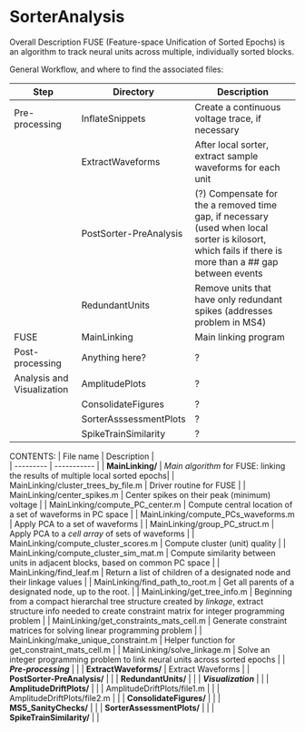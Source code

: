 # SorterAnalysis

Overall Description
FUSE (Feature-space Unification of Sorted Epochs) is an algorithm to
track neural units across multiple, individually sorted blocks. 

General Workflow, and where to find the associated files:

| Step | Directory | Description |
----- | ---------| --------| 
| Pre-processing | InflateSnippets |  Create a continuous voltage trace, if necessary |
|  | ExtractWaveforms |  After local sorter, extract sample waveforms for each unit |
| | PostSorter-PreAnalysis |  (?) Compensate for the a removed time gap, if necessary (used when local sorter is kilosort, which fails if there is more than a ## gap between events |
| | RedundantUnits |  Remove units that have only redundant spikes (addresses problem in MS4) |
| FUSE | MainLinking | Main linking program |
| Post-processing | Anything here? | ? |
| Analysis and Visualization |  AmplitudePlots | ? |
|   | ConsolidateFigures | ? |
|   | SorterAsssessmentPlots | ? |
|   | SpikeTrainSimilarity | ? |



CONTENTS: 
| File name | Description |  
| --------- | ----------- |
| **MainLinking/** | *Main algorithm* for FUSE: linking the results of multiple local sorted epochs|
| MainLinking/cluster_trees_by_file.m | Driver routine for FUSE |
| MainLinking/center_spikes.m | Center spikes on their peak (minimum) voltage |
| MainLinking/compute_PC_center.m |  Compute central location of a set of waveforms in PC space |
| MainLinking/compute_PCs_waveforms.m | Apply PCA to a set of waveforms | 
| MainLinking/group_PC_struct.m |  Apply PCA to a *cell array* of sets of waveforms | 
| MainLinking/compute_cluster_scores.m | Compute cluster (unit) quality |
| MainLinking/compute_cluster_sim_mat.m | Compute similarity between units in adjacent blocks, based on common PC space |
| MainLinking/find_leaf.m | Return a list of children of a designated node and their linkage values |
| MainLinking/find_path_to_root.m | Get all parents of a designated node, up to the root. |
| MainLinking/get_tree_info.m |  Beginning from a compact hierarchal tree structure created by *linkage*, extract structure info needed to create constraint matrix for integer programming problem |
| MainLinking/get_constraints_mats_cell.m | Generate constraint matrices for solving linear programming problem |
| MainLinking/make_unique_constraint.m | Helper function for get_constraint_mats_cell.m |
| MainLinking/solve_linkage.m | Solve an integer programming problem to link neural units across sorted epochs | 
| ***Pre-processing*** |   | 
| **ExtractWaveforms/** |  Extract Waveforms |
| **PostSorter-PreAnalysis/** |  |
| **RedundantUnits/** |  |
| ***Visualization*** | |
| **AmplitudeDriftPlots/** |  |
| AmplitudeDriftPlots/file1.m |  |
| AmplitudeDriftPlots/file2.m  |  |
| **ConsolidateFigures/** |   |
| **MS5_SanityChecks/** |  |
| **SorterAssessmentPlots/** |  |
| **SpikeTrainSimilarity/** |  |
